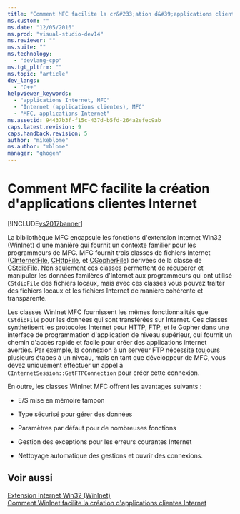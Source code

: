 ```yaml
---
title: "Comment MFC facilite la cr&#233;ation d&#39;applications clientes Internet | Microsoft Docs"
ms.custom: ""
ms.date: "12/05/2016"
ms.prod: "visual-studio-dev14"
ms.reviewer: ""
ms.suite: ""
ms.technology: 
  - "devlang-cpp"
ms.tgt_pltfrm: ""
ms.topic: "article"
dev_langs: 
  - "C++"
helpviewer_keywords: 
  - "applications Internet, MFC"
  - "Internet (applications clientes), MFC"
  - "MFC, applications Internet"
ms.assetid: 94437b3f-f15c-437d-b5fd-264a2efec9ab
caps.latest.revision: 9
caps.handback.revision: 5
author: "mikeblome"
ms.author: "mblome"
manager: "ghogen"
---
```

# Comment MFC facilite la cr&#233;ation d&#39;applications clientes Internet
[!INCLUDE[vs2017banner](../assembler/inline/includes/vs2017banner.md)]

La bibliothèque MFC encapsule les fonctions d'extension Internet Win32 \(WinInet\) d'une manière qui fournit un contexte familier pour les programmeurs de MFC.  MFC fournit trois classes de fichiers Internet \([CInternetFile](../mfc/reference/cinternetfile-class.md), [CHttpFile](../mfc/reference/chttpfile-class.md), et [CGopherFile](../mfc/reference/cgopherfile-class.md)\) dérivées de la classe de [CStdioFile](../mfc/reference/cstdiofile-class.md).  Non seulement ces classes permettent de récupérer et manipuler les données familères d'Internet aux programmeurs qui ont utilisé `CStdioFile` des fichiers locaux, mais avec ces classes vous pouvez traiter des fichiers locaux et les fichiers Internet de manière cohérente et transparente.  
  
 Les classes WinInet MFC fournissent les mêmes fonctionnalités que `CStdioFile` pour les données qui sont transférées sur Internet.  Ces classes synthétisent les protocoles Internet pour HTTP, FTP, et le Gopher dans une interface de programmation d'application de niveau supérieur, qui fournit un chemin d'accès rapide et facile pour créer des applications internet averties.  Par exemple, la connexion à un serveur FTP nécessite toujours plusieurs étapes à un niveau, mais en tant que développeur de MFC, vous devez uniquement effectuer un appel à `CInternetSession::GetFTPConnection` pour créer cette connexion.  
  
 En outre, les classes WinInet MFC offrent les avantages suivants :  
  
-   E\/S mise en mémoire tampon  
  
-   Type sécurisé pour gérer des données  
  
-   Paramètres par défaut pour de nombreuses fonctions  
  
-   Gestion des exceptions pour les erreurs courantes Internet  
  
-   Nettoyage automatique des gestions et ouvrir des connexions.  
  
## Voir aussi  
 [Extension Internet Win32 \(WinInet\)](../mfc/win32-internet-extensions-wininet.md)   
 [Comment WinInet facilite la création d'applications clientes Internet](../mfc/how-wininet-makes-it-easier-to-create-internet-client-applications.md)
